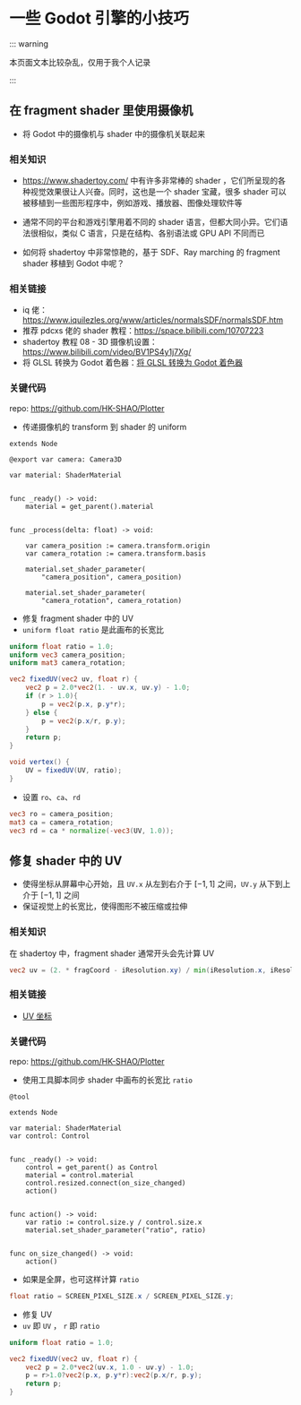 # 一些 Godot 引擎的小技巧

::: warning

本页面文本比较杂乱，仅用于我个人记录

:::

## 在 fragment shader 里使用摄像机

- 将 Godot 中的摄像机与 shader 中的摄像机关联起来

### 相关知识

- https://www.shadertoy.com/ 中有许多非常棒的 shader ，它们所呈现的各种视觉效果很让人兴奋。同时，这也是一个 shader 宝藏，很多 shader 可以被移植到一些图形程序中，例如游戏、播放器、图像处理软件等

- 通常不同的平台和游戏引擎用着不同的 shader 语言，但都大同小异。它们语法很相似，类似 C 语言，只是在结构、各别语法或 GPU API 不同而已

- 如何将 shadertoy 中非常惊艳的，基于 SDF、Ray marching 的 fragment shader 移植到 Godot 中呢？

### 相关链接

- iq 佬：https://www.iquilezles.org/www/articles/normalsSDF/normalsSDF.htm
- 推荐 pdcxs 佬的 shader 教程：https://space.bilibili.com/10707223
- shadertoy 教程 08 - 3D 摄像机设置：https://www.bilibili.com/video/BV1PS4y1j7Xg/
- 将 GLSL 转换为 Godot 着色器：[将 GLSL 转换为 Godot 着色器](https://docs.godotengine.org/zh_CN/stable/tutorials/shaders/converting_glsl_to_godot_shaders.html)

### 关键代码

repo: https://github.com/HK-SHAO/Plotter

- 传递摄像机的 transform 到 shader 的 uniform

```gdscript
extends Node

@export var camera: Camera3D

var material: ShaderMaterial


func _ready() -> void:
	material = get_parent().material


func _process(delta: float) -> void:

	var camera_position := camera.transform.origin
	var camera_rotation := camera.transform.basis

	material.set_shader_parameter(
		"camera_position", camera_position)

	material.set_shader_parameter(
		"camera_rotation", camera_rotation)
```

- 修复 fragment shader 中的 UV
- `uniform float ratio` 是此画布的长宽比

```glsl
uniform float ratio = 1.0;
uniform vec3 camera_position;
uniform mat3 camera_rotation;

vec2 fixedUV(vec2 uv, float r) {
	vec2 p = 2.0*vec2(1. - uv.x, uv.y) - 1.0;
	if (r > 1.0){
		p = vec2(p.x, p.y*r);
	} else {
		p = vec2(p.x/r, p.y);
	}
	return p;
}

void vertex() {
	UV = fixedUV(UV, ratio);
}
```

- 设置 `ro`、`ca`、`rd`

```glsl
vec3 ro = camera_position;
mat3 ca = camera_rotation;
vec3 rd = ca * normalize(-vec3(UV, 1.0));
```


## 修复 shader 中的 UV

- 使得坐标从屏幕中心开始，且 `UV.x` 从左到右介于 $[-1, 1]$ 之间，`UV.y` 从下到上介于 $[-1, 1]$ 之间
- 保证视觉上的长宽比，使得图形不被压缩或拉伸

### 相关知识

在 shadertoy 中，fragment shader 通常开头会先计算 UV

```glsl
vec2 uv = (2. * fragCoord - iResolution.xy) / min(iResolution.x, iResolution.y);
```

### 相关链接

- [UV 坐标](https://zh.wikipedia.org/wiki/UV%E5%9D%90%E6%A0%87)

### 关键代码

repo: https://github.com/HK-SHAO/Plotter

- 使用工具脚本同步 shader 中画布的长宽比 `ratio`

```gdscript
@tool

extends Node

var material: ShaderMaterial
var control: Control


func _ready() -> void:
	control = get_parent() as Control
	material = control.material
	control.resized.connect(on_size_changed)
	action()


func action() -> void:
	var ratio := control.size.y / control.size.x
	material.set_shader_parameter("ratio", ratio)


func on_size_changed() -> void:
	action()
```

- 如果是全屏，也可这样计算 `ratio`

```glsl
float ratio = SCREEN_PIXEL_SIZE.x / SCREEN_PIXEL_SIZE.y;
```

- 修复 UV
- `uv` 即 `UV` ， `r` 即 `ratio`

```glsl
uniform float ratio = 1.0;

vec2 fixedUV(vec2 uv, float r) {
	vec2 p = 2.0*vec2(uv.x, 1.0 - uv.y) - 1.0;
	p = r>1.0?vec2(p.x, p.y*r):vec2(p.x/r, p.y);
	return p;
}
```
